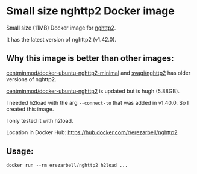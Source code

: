# Small size nghttp2 Docker image

Small size (11MB) Docker image for [nghttp2](https://nghttp2.org/).

It has the latest version of nghttp2 (v1.42.0).

## Why this image is better than other images:

[centminmod/docker-ubuntu-nghttp2-minimal](https://github.com/centminmod/docker-ubuntu-nghttp2-minimal) and [svagi/nghttp2](https://hub.docker.com/r/svagi/nghttp2) has older versions of nghttp2.

[centminmod/docker-ubuntu-nghttp2](https://github.com/centminmod/docker-ubuntu-nghttp2) is updated but is hugh (5.88GB).

I needed h2load with the arg `--connect-to` that was added in v1.40.0.
So I created this image.

I only tested it with h2load.

Location in Docker Hub: <https://hub.docker.com/r/erezarbell/nghttp2>

## Usage:
```
docker run --rm erezarbell/nghttp2 h2load ...
```
